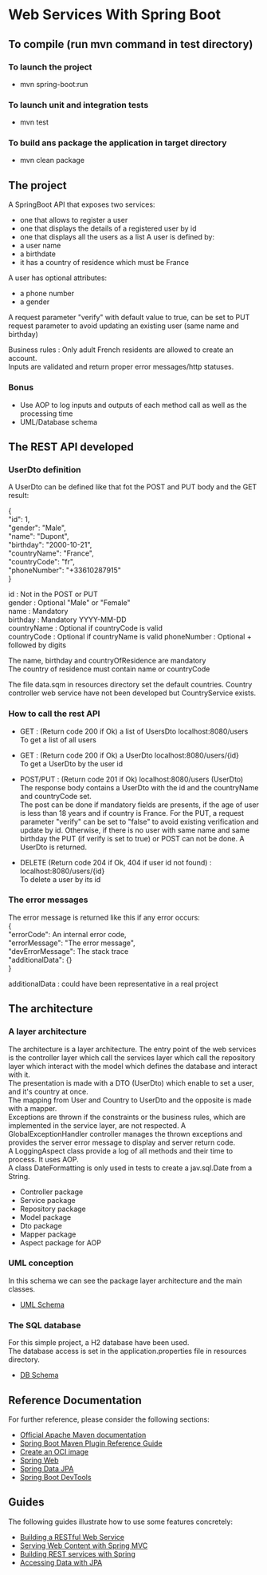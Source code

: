 # Web Services With Spring Boot  

## To compile (run mvn command in test directory)

### To launch the project
* mvn spring-boot:run
### To launch unit and integration tests
* mvn test
### To build ans package the application in target directory
* mvn clean package

## The project
A SpringBoot API that exposes two services:
* one that allows to register a user
* one that displays the details of a registered user by id
* one that displays all the users as a list
A user is defined by:
* a user name
* a birthdate
* it has a country of residence which must be France  

A user has optional attributes:
* a phone number
* a gender  

A request parameter "verify" with default value to true, can be set to PUT request parameter to avoid updating an existing user (same name and birthday)

Business rules : Only adult French residents are allowed to create an account.  
Inputs are validated and return proper error messages/http statuses.

### Bonus
* Use AOP to log inputs and outputs of each method call as well as the processing time
* UML/Database schema

## The REST API developed
### UserDto definition

A UserDto can be defined like that fot the POST and PUT body and the GET result:

{  
"id": 1,  
"gender": "Male",  
"name": "Dupont",  
"birthday": "2000-10-21",  
"countryName": "France",  
"countryCode": "fr",  
"phoneNumber": "+33610287915"  
}

id : Not in the POST or PUT  
gender : Optional "Male" or "Female"  
name : Mandatory  
birthday : Mandatory YYYY-MM-DD  
countryName : Optional if countryCode is valid  
countryCode : Optional if countryName is valid
phoneNumber : Optional + followed by digits  

The name, birthday and countryOfResidence are mandatory  
The country of residence must contain name or countryCode

The file data.sqm in resources directory set the default countries.
Country controller web service have not been developed but CountryService exists.

### How to call the rest API

* GET : (Return code 200 if Ok) a list of UsersDto localhost:8080/users  
To get a list of all users

* GET : (Return code 200 if Ok) a UserDto localhost:8080/users/{id}  
To get a UserDto by the user id

* POST/PUT : (Return code 201 if Ok) localhost:8080/users (UserDto)  
The response body contains a UserDto with the id and the countryName and countryCode set.  
The post can be done if mandatory fields are presents, if the age of user is less than 18 years and if country is France.
For the PUT, a request parameter "verify" can be set to "false" to avoid existing verification and update by id.
Otherwise, if there is no user with same name and same birthday the PUT (if verify is set to true) or POST can not be done.
A UserDto is returned.

* DELETE (Return code 204 if Ok, 404 if user id not found) : localhost:8080/users/{id}  
To delete a user by its id

### The error messages
The error message is returned like this if any error occurs:  
{  
"errorCode": An internal error code,  
"errorMessage": "The error message",  
"devErrorMessage": The stack trace  
"additionalData": {}  
}

additionalData : could have been representative in a real project  

## The architecture
### A layer architecture
The architecture is a layer architecture. The entry point of the web services is the controller layer which call the 
services layer which call the repository layer which interact with the model which defines the database and interact with it.  
The presentation is made with a DTO (UserDto) which enable to set a user, and it's country at once.  
The mapping from User and Country to UserDto and the opposite is made with a mapper.  
Exceptions are thrown if the constraints or the business rules, which are implemented in the service layer, are not respected.
A GlobalExceptionHandler controller manages the thrown exceptions and provides the server error message to display and server return code.  
A LoggingAspect class provide a log of all methods and their time to process. It uses AOP.  
A class DateFormatting is only used in tests to create a jav.sql.Date from a String.  

* Controller package
* Service package
* Repository package
* Model package
* Dto package
* Mapper package
* Aspect package for AOP

### UML conception

In this schema we can see the package layer architecture and the main classes.

* [UML Schema](images/UML.png)

### The SQL database

For this simple project, a H2 database have been used.  
The database access is set in the application.properties file in resources directory.

* [DB Schema](images/Database.png)


## Reference Documentation
For further reference, please consider the following sections:

* [Official Apache Maven documentation](https://maven.apache.org/guides/index.html)
* [Spring Boot Maven Plugin Reference Guide](https://docs.spring.io/spring-boot/docs/3.0.6/maven-plugin/reference/html/)
* [Create an OCI image](https://docs.spring.io/spring-boot/docs/3.0.6/maven-plugin/reference/html/#build-image)
* [Spring Web](https://docs.spring.io/spring-boot/docs/3.0.6/reference/htmlsingle/#web)
* [Spring Data JPA](https://docs.spring.io/spring-boot/docs/3.0.6/reference/htmlsingle/#data.sql.jpa-and-spring-data)
* [Spring Boot DevTools](https://docs.spring.io/spring-boot/docs/3.0.6/reference/htmlsingle/#using.devtools)

## Guides
The following guides illustrate how to use some features concretely:

* [Building a RESTful Web Service](https://spring.io/guides/gs/rest-service/)
* [Serving Web Content with Spring MVC](https://spring.io/guides/gs/serving-web-content/)
* [Building REST services with Spring](https://spring.io/guides/tutorials/rest/)
* [Accessing Data with JPA](https://spring.io/guides/gs/accessing-data-jpa/)

